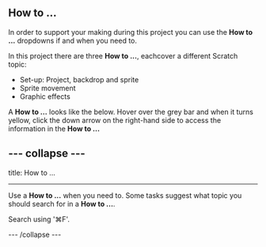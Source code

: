 ## How to ...

In order to support your making during this project you can use the **How to ...** dropdowns if and when you need to. 

In this project there are three **How to ...**, eachcover a different Scratch topic:

+ Set-up: Project, backdrop and sprite 
+ Sprite movement
+ Graphic effects

A **How to ...** looks like the below. Hover over the grey bar and when it turns yellow, click the down arrow on the right-hand side to access the information in the **How to ...**

--- collapse ---
---

title: How to ... 

---

Use a **How to ...** when you need to. Some tasks suggest what topic you should search for in a **How to ...**. 

Search using '⌘F'.

--- /collapse ---
